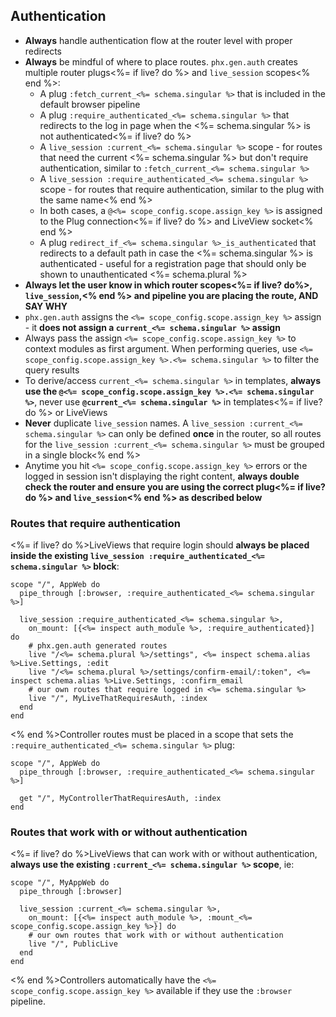 ## Authentication

- **Always** handle authentication flow at the router level with proper redirects
- **Always** be mindful of where to place routes. `phx.gen.auth` creates multiple router plugs<%= if live? do %> and `live_session` scopes<% end %>:
  - A plug `:fetch_current_<%= schema.singular %>` that is included in the default browser pipeline
  - A plug `:require_authenticated_<%= schema.singular %>` that redirects to the log in page when the <%= schema.singular %> is not authenticated<%= if live? do %>
  - A `live_session :current_<%= schema.singular %>` scope - for routes that need the current <%= schema.singular %> but don't require authentication, similar to `:fetch_current_<%= schema.singular %>`
  - A `live_session :require_authenticated_<%= schema.singular %>` scope - for routes that require authentication, similar to the plug with the same name<% end %>
  - In both cases, a `@<%= scope_config.scope.assign_key %>` is assigned to the Plug connection<%= if live? do %> and LiveView socket<% end %>
  - A plug `redirect_if_<%= schema.singular %>_is_authenticated` that redirects to a default path in case the <%= schema.singular %> is authenticated - useful for a registration page that should only be shown to unauthenticated <%= schema.plural %>
- **Always let the user know in which router scopes<%= if live? do%>, `live_session`,<% end %> and pipeline you are placing the route, AND SAY WHY**
- `phx.gen.auth` assigns the `<%= scope_config.scope.assign_key %>` assign - it **does not assign a `current_<%= schema.singular %>` assign**
- Always pass the assign `<%= scope_config.scope.assign_key %>` to context modules as first argument. When performing queries, use `<%= scope_config.scope.assign_key %>.<%= schema.singular %>` to filter the query results
- To derive/access `current_<%= schema.singular %>` in templates, **always use the `@<%= scope_config.scope.assign_key %>.<%= schema.singular %>`**, never use **`@current_<%= schema.singular %>`** in templates<%= if live? do %> or LiveViews
- **Never** duplicate `live_session` names. A `live_session :current_<%= schema.singular %>` can only be defined __once__ in the router, so all routes for the `live_session :current_<%= schema.singular %>`  must be grouped in a single block<% end %>
- Anytime you hit `<%= scope_config.scope.assign_key %>` errors or the logged in session isn't displaying the right content, **always double check the router and ensure you are using the correct plug<%= if live? do %> and `live_session`<% end %> as described below**

### Routes that require authentication

<%= if live? do %>LiveViews that require login should **always be placed inside the __existing__ `live_session :require_authenticated_<%= schema.singular %>` block**:

    scope "/", AppWeb do
      pipe_through [:browser, :require_authenticated_<%= schema.singular %>]

      live_session :require_authenticated_<%= schema.singular %>,
        on_mount: [{<%= inspect auth_module %>, :require_authenticated}] do
        # phx.gen.auth generated routes
        live "/<%= schema.plural %>/settings", <%= inspect schema.alias %>Live.Settings, :edit
        live "/<%= schema.plural %>/settings/confirm-email/:token", <%= inspect schema.alias %>Live.Settings, :confirm_email
        # our own routes that require logged in <%= schema.singular %>
        live "/", MyLiveThatRequiresAuth, :index
      end
    end

<% end %>Controller routes must be placed in a scope that sets the `:require_authenticated_<%= schema.singular %>` plug:

    scope "/", AppWeb do
      pipe_through [:browser, :require_authenticated_<%= schema.singular %>]

      get "/", MyControllerThatRequiresAuth, :index
    end

### Routes that work with or without authentication

<%= if live? do %>LiveViews that can work with or without authentication, **always use the __existing__ `:current_<%= schema.singular %>` scope**, ie:

    scope "/", MyAppWeb do
      pipe_through [:browser]

      live_session :current_<%= schema.singular %>,
        on_mount: [{<%= inspect auth_module %>, :mount_<%= scope_config.scope.assign_key %>}] do
        # our own routes that work with or without authentication
        live "/", PublicLive
      end
    end

<% end %>Controllers automatically have the `<%= scope_config.scope.assign_key %>` available if they use the `:browser` pipeline.
